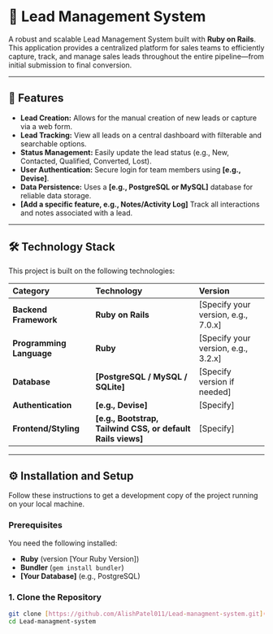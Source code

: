 # 🎯 Lead Management System

A robust and scalable Lead Management System built with **Ruby on Rails**. This application provides a centralized platform for sales teams to efficiently capture, track, and manage sales leads throughout the entire pipeline—from initial submission to final conversion.

---

## 🌟 Features

* **Lead Creation:** Allows for the manual creation of new leads or capture via a web form.
* **Lead Tracking:** View all leads on a central dashboard with filterable and searchable options.
* **Status Management:** Easily update the lead status (e.g., New, Contacted, Qualified, Converted, Lost).
* **User Authentication:** Secure login for team members using **[e.g., Devise]**.
* **Data Persistence:** Uses a **[e.g., PostgreSQL or MySQL]** database for reliable data storage.
* **[Add a specific feature, e.g., Notes/Activity Log]** Track all interactions and notes associated with a lead.

---

## 🛠️ Technology Stack

This project is built on the following technologies:

| Category | Technology | Version |
| :--- | :--- | :--- |
| **Backend Framework** | **Ruby on Rails** | [Specify your version, e.g., 7.0.x] |
| **Programming Language** | **Ruby** | [Specify your version, e.g., 3.2.x] |
| **Database** | **[PostgreSQL / MySQL / SQLite]** | [Specify version if needed] |
| **Authentication** | **[e.g., Devise]** | [Specify] |
| **Frontend/Styling** | **[e.g., Bootstrap, Tailwind CSS, or default Rails views]** | [Specify] |

---

## ⚙️ Installation and Setup

Follow these instructions to get a development copy of the project running on your local machine.

### Prerequisites

You need the following installed:

* **Ruby** (version [Your Ruby Version])
* **Bundler** (`gem install bundler`)
* **[Your Database]** (e.g., PostgreSQL)

### 1. Clone the Repository

```bash
git clone [https://github.com/AlishPatel011/Lead-managment-system.git](https://github.com/AlishPatel011/Lead-managment-system.git)
cd Lead-managment-system
